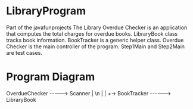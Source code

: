 # LibraryProgram

Part of the javafunprojects
The Library Overdue Checker is an application that computes the total charges for overdue books. 
LibraryBook class tracks book information. BookTracker is a generic helper class. Overdue Checker 
is the main controller of the program. Step1Main and Step2Main are test cases. 

# Program Diagram #
OverdueChecker -----> Scanner
     | \n
     |
     |
     +-> BookTracker ------> LibraryBook     
